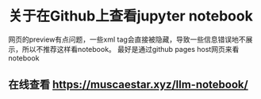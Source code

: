 # 关于在Github上查看jupyter notebook
网页的preview有点问题，一些xml tag会直接被隐藏，导致一些信息错误地不展示，所以不推荐这样看notebook。
最好是通过github pages host网页来看notebook

## 在线查看 https://muscaestar.xyz/llm-notebook/
